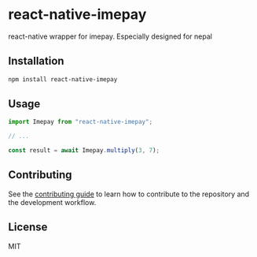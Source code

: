 # react-native-imepay

react-native wrapper for imepay. Especially designed for nepal

## Installation

```sh
npm install react-native-imepay
```

## Usage

```js
import Imepay from "react-native-imepay";

// ...

const result = await Imepay.multiply(3, 7);
```

## Contributing

See the [contributing guide](CONTRIBUTING.md) to learn how to contribute to the repository and the development workflow.

## License

MIT
